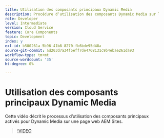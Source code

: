 ```yaml
---
title: Utilisation des composants principaux Dynamic Media
description: Procédure d’utilisation des composants Dynamic Media sur la page Sites
role: Developer
level: Intermediate
version: Cloud Service
feature: Core Components
topic: Development
index: y
exl-id: b500261a-5b96-41b8-8270-fb6bde95d48a
source-git-commit: ad203d7a34f5eff7de4768131c9b4ebae261da93
workflow-type: tm+mt
source-wordcount: '35'
ht-degree: 0%

---
```


# Utilisation des composants principaux Dynamic Media

Cette vidéo décrit le processus d’utilisation des composants principaux activés pour Dynamic Media sur une page web AEM Sites.

>[!VIDEO](https://video.tv.adobe.com/v/335461?quality=9&learn=on)
